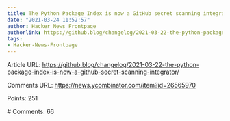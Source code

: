 ```yaml
---
title: The Python Package Index is now a GitHub secret scanning integrator
date: "2021-03-24 11:52:57"
author: Hacker News Frontpage
authorlink: https://github.blog/changelog/2021-03-22-the-python-package-index-is-now-a-github-secret-scanning-integrator/
tags:
- Hacker-News-Frontpage
---
```


<p>Article URL: <a href="https://github.blog/changelog/2021-03-22-the-python-package-index-is-now-a-github-secret-scanning-integrator/">https://github.blog/changelog/2021-03-22-the-python-package-index-is-now-a-github-secret-scanning-integrator/</a></p>
<p>Comments URL: <a href="https://news.ycombinator.com/item?id=26565970">https://news.ycombinator.com/item?id=26565970</a></p>
<p>Points: 251</p>
<p># Comments: 66</p>
